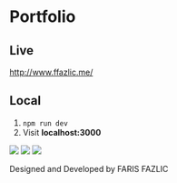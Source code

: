 # Portfolio

## Live
<http://www.ffazlic.me/>

## Local
1. `npm run dev`
2. Visit **localhost:3000**

![][1]
![][2]
![][3]

[1]: https://i.ibb.co/QjFgWYz/Screenshot-2019-02-01-at-03-15-44.png
[2]: https://i.ibb.co/FzCL5BC/Screenshot-2019-02-01-at-03-16-19.png
[3]: https://i.ibb.co/qkh6hym/Screenshot-2019-02-01-at-03-16-05.png

Designed and Developed by FARIS FAZLIC